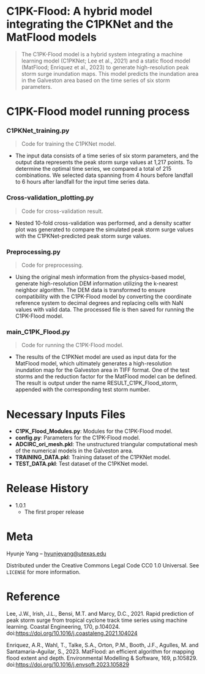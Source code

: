 # C1PK-Flood: A hybrid model integrating the C1PKNet and the MatFlood models
> The C1PK-Flood model is a hybrid system integrating a machine learning model (C1PKNet; Lee et al., 2021) and a static flood model (MatFlood; Enriquez et al., 2023) to generate high-resolution peak storm surge inundation maps. This model predicts the inundation area in the Galveston area based on the time series of six storm parameters.


# C1PK-Flood model running process

### C1PKNet_training.py  
> Code for training the C1PKNet model.
- The input data consists of a time series of six storm parameters, and the output data represents the peak storm surge values at 1,217 points. To determine the optimal time series, we compared a total of 215 combinations. We selected data spanning from 4 hours before landfall to 6 hours after landfall for the input time series data.

### Cross-validation_plotting.py
> Code for cross-validation result.
- Nested 10-fold cross-validation was performed, and a density scatter plot was generated to compare the simulated peak storm surge values with the C1PKNet-predicted peak storm surge values.

### Preprocessing.py
> Code for preprocessing.
- Using the original mesh information from the physics-based model, generate high-resolution DEM information utilizing the k-nearest neighbor algorithm. The DEM data is transformed to ensure compatibility with the C1PK-Flood model by converting the coordinate reference system to decimal degrees and replacing cells with NaN values with valid data. The processed file is then saved for running the C1PK-Flood model.

### main_C1PK_Flood.py
> Code for running the C1PK-Flood model.
- The results of the C1PKNet model are used as input data for the MatFlood model, which ultimately generates a high-resolution inundation map for the Galveston area in TIFF format. One of the test storms and the reduction factor for the MatFlood model can be defined. The result is output under the name RESULT_C1PK_Flood_storm, appended with the corresponding test storm number.


# Necessary Inputs Files

- **C1PK_Flood_Modules.py**: Modules for the C1PK-Flood model.  
- **config.py**: Parameters for the C1PK-Flood model.  
- **ADCIRC_ori_mesh.pkl**: The unstructured triangular computational mesh of the numerical models in the Galveston area.  
- **TRAINING_DATA.pkl**: Training dataset of the C1PKNet model.  
- **TEST_DATA.pkl**: Test dataset of the C1PKNet model. 



# Release History
* 1.0.1
    * The first proper release

# Meta

Hyunje Yang – hyunjeyang@utexas.edu

Distributed under the Creative Commons Legal Code CC0 1.0 Universal. See ``LICENSE`` for more information.

# Reference
Lee, J.W., Irish, J.L., Bensi, M.T. and Marcy, D.C., 2021. Rapid prediction of peak storm surge from tropical cyclone track time series using machine learning. Coastal Engineering, 170, p.104024. doi:https://doi.org/10.1016/j.coastaleng.2021.104024

Enriquez, A.R., Wahl, T., Talke, S.A., Orton, P.M., Booth, J.F., Agulles, M. and Santamaria-Aguilar, S., 2023. MatFlood: an efficient algorithm for mapping flood extent and depth. Environmental Modelling & Software, 169, p.105829. doi:https://doi.org/10.1016/j.envsoft.2023.105829
